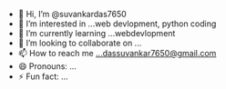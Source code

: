 - 👋 Hi, I’m @suvankardas7650
- 👀 I’m interested in ...web devlopment, python coding
- 🌱 I’m currently learning ...webdevlopment
- 💞️ I’m looking to collaborate on ...
- 📫 How to reach me ...dassuvankar7650@gmail.com
- 😄 Pronouns: ...
- ⚡ Fun fact: ...

<!---
suvankardas7650/suvankardas7650 is a ✨ special ✨ repository because its `README.md` (this file) appears on your GitHub profile.
You can click the Preview link to take a look at your changes.
--->
